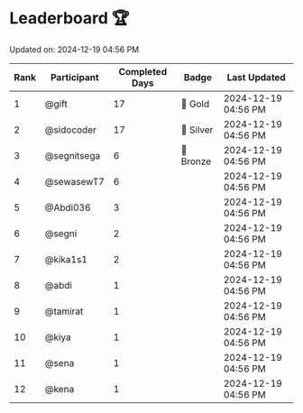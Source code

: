 # Leaderboard 🏆

Updated on: 2024-12-19 04:56 PM

| Rank | Participant       | Completed Days | Badge      | Last Updated         |
|------|-------------------|----------------|------------|----------------------|
| 1    | @gift             | 17             | 🏅 Gold     | 2024-12-19 04:56 PM |
| 2    | @sidocoder        | 17             | 🥈 Silver   | 2024-12-19 04:56 PM |
| 3    | @segnitsega       | 6              | 🥉 Bronze   | 2024-12-19 04:56 PM |
| 4    | @sewasewT7        | 6              |            | 2024-12-19 04:56 PM |
| 5    | @Abdi036          | 3              |            | 2024-12-19 04:56 PM |
| 6    | @segni            | 2              |            | 2024-12-19 04:56 PM |
| 7    | @kika1s1          | 2              |            | 2024-12-19 04:56 PM |
| 8    | @abdi             | 1              |            | 2024-12-19 04:56 PM |
| 9    | @tamirat          | 1              |            | 2024-12-19 04:56 PM |
| 10   | @kiya             | 1              |            | 2024-12-19 04:56 PM |
| 11   | @sena             | 1              |            | 2024-12-19 04:56 PM |
| 12   | @kena             | 1              |            | 2024-12-19 04:56 PM |
